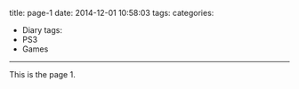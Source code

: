 title: page-1
date: 2014-12-01 10:58:03
tags:
categories:
- Diary
tags:
- PS3
- Games
---

This is the page 1.
